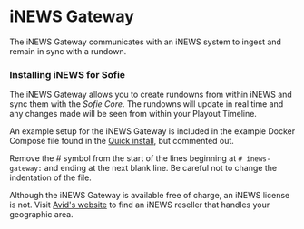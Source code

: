# iNEWS Gateway

The iNEWS Gateway communicates with an iNEWS system to ingest and remain in sync with a rundown.

### Installing iNEWS for Sofie

The iNEWS Gateway allows you to create rundowns from within iNEWS and sync them with the _Sofie&nbsp;Core_. The rundowns will update in real time and any changes made will be seen from within your Playout Timeline.

An example setup for the iNEWS Gateway is included in the example Docker Compose file found in the [Quick install](../installing-sofie-server-core.md), but commented out.

Remove the _\#_ symbol from the start of the lines beginning at `# inews-gateway:` and ending at the next blank line. Be careful not to change the indentation of the file.

Although the iNEWS Gateway is available free of charge, an iNEWS license is not. Visit [Avid's website](https://www.avid.com/solutions/news-production) to find an iNEWS reseller that handles your geographic area.
